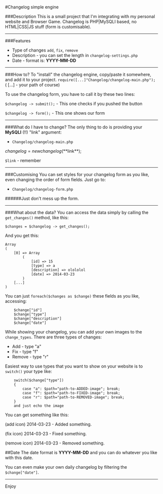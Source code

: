 #Changelog simple engine

###Description
This is a small project that I'm integrating with my personal website and Browser Game.
Changelog is PHP|MySQLI based, no HTML|CSS|JS stuff (form is customisable).

___
###Features

* Type of changes `add`, `fix`, `remove`
* Description - you can set the length in `changelog-settings.php`
* Date - format is: **YYYY-MM-DD**

___
###How to?
To "install" the changelog engine, copy/paste it somewhere, and add it to your project.
`require([...]"Changelog/changelog-main.php");` ( [...] - your path of course)

To use the changelog form, you have to call it by these two lines:

`$changelog -> submit();` - This one checks if you pushed the button

`$changelog -> form();` - This one shows our form

___
###What do I have to change?
The only thing to do is providing your **MySQLI** (!!) "link" argument:

* `Changelog/changelog-main.php`

$changelog = new changelog(**$link**);

`$link` - remember

___
###Customising
You can set styles for your changelog form as you like, even changing the order of form fields. Just go to:

* `Changelog/changelog-form.php`

######Just don't mess up the form.

___
###What about the data?
You can access the data simply by calling the `get_changes()` method, like this:

`$changes = $changelog -> get_changes();`

And you get this:



    Array
    (
        [0] => Array
            (
                [id] => 15
                [type] => a
                [description] => olololol
                [date] => 2014-03-23
            )
        [...]
    )
    
You can just `foreach($changes as $change)` these fields as you like, accessing:

        $change["id"]
        $change["type"]
        $change["description"]
        $change["date"]
While showing your changelog, you can add your own images to the `change_types`.
There are three types of changes:

* Add - type "a"
* Fix - type "f"
* Remove - type "r"

Easiest way to use types that you want to show on your website is to `switch()` your type like:
    
        switch($change["type"])
        {
            case "a": $path="path-to-ADDED-image"; break;
            case "f": $path="path-to-FIXED-image"; break;
            case "r": $path="path-to-REMOVED-image"; break;
        }
        and just echo the image
You can get something like this:

(add icon) 2014-03-23 - Added something.

(fix icon) 2014-03-23 - Fixed something.

(remove icon) 2014-03-23 - Removed something.

##Date
The date format is **YYYY-MM-DD** and you can do whatever you like with this date.

You can even make your own daily changelog by filtering the `$change["date"]`.
___
Enjoy
